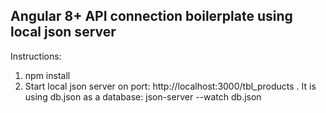 ## Angular 8+ API connection boilerplate using local json server

Instructions:

1. npm install
2. Start local json server on port: http://localhost:3000/tbl_products . It is using db.json as a database: 
json-server --watch db.json
